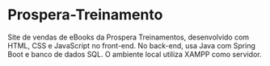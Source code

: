 # Prospera-Treinamento
Site de vendas de eBooks da Prospera Treinamentos, desenvolvido com HTML, CSS e JavaScript no front-end. No back-end, usa Java com Spring Boot e banco de dados SQL. O ambiente local utiliza XAMPP como servidor.

